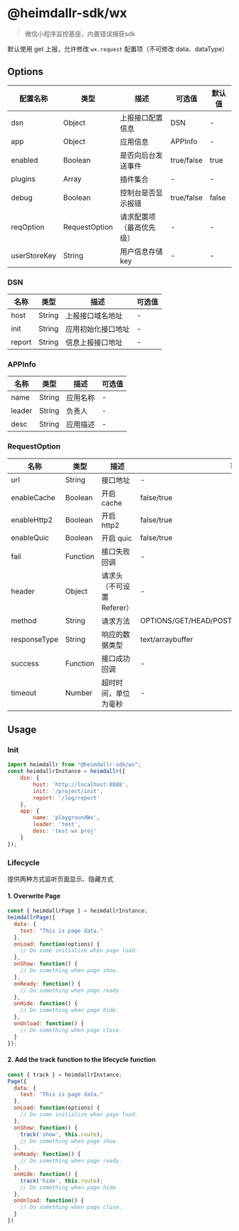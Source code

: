 # @heimdallr-sdk/wx

> 微信小程序监控基座，内置错误捕获sdk

默认使用 get 上报，允许修改 `wx.request` 配置项（不可修改 data、dataType）

## Options

|配置名称|类型|描述|可选值|默认值|
|-|-|-|-|-|
|dsn|Object|上报接口配置信息|DSN|-|
|app|Object|应用信息|APPInfo|-|
|enabled|Boolean|是否向后台发送事件|true/false|true|
|plugins|Array|插件集合|-|-|
|debug|Boolean|控制台是否显示报错|true/false|false|
|reqOption|RequestOption|请求配置项（最高优先级）|-|-|
|userStoreKey|String|用户信息存储key|-|-|

### DSN

|名称|类型|描述|可选值|
|-|-|-|-|
|host|String|上报接口域名地址|-|
|init|String|应用初始化接口地址|-|
|report|String|信息上报接口地址|-|

### APPInfo

|名称|类型|描述|可选值|
|-|-|-|-|
|name|String|应用名称|-|
|leader|String|负责人|-|
|desc|String|应用描述|-|

### RequestOption

|名称|类型|描述|可选值|
|-|-|-|-|
|url|String|接口地址|-|
|enableCache|Boolean|开启 cache|false/true|
|enableHttp2|Boolean|开启 http2|false/true|
|enableQuic|Boolean|开启 quic|false/true|
|fail|Function|接口失败回调|-|
|header|Object|请求头（不可设置Referer）|-|
|method|String|请求方法|OPTIONS/GET/HEAD/POST/PUT/DELETE/TRACE/CONNECT|
|responseType|String|响应的数据类型|text/arraybuffer|
|success|Function|接口成功回调|-|
|timeout|Number|超时时间，单位为毫秒|-|

## Usage

### Init

```js
import heimdallr from "@heimdallr-sdk/wx";
const heimdallrInstance = heimdallr({
    dsn: {
        host: 'http://localhost:8888',
        init: '/project/init',
        report: '/log/report'
    },
    app: {
        name: 'playgroundWx',
        leader: 'test',
        desc: 'test wx proj'
    }
});
```

### Lifecycle

提供两种方式监听页面显示、隐藏方式

#### 1. Overwrite Page
```js
const { heimdallrPage } = heimdallrInstance;
heimdallrPage({
  data: {
    text: "This is page data."
  },
  onLoad: function(options) {
    // Do some initialize when page load.
  },
  onShow: function() {
    // Do something when page show.
  },
  onReady: function() {
    // Do something when page ready.
  },
  onHide: function() {
    // Do something when page hide.
  },
  onUnload: function() {
    // Do something when page close.
  }
});
```
#### 2. Add the track function to the lifecycle function
```js
const { track } = heimdallrInstance;
Page({
  data: {
    text: "This is page data."
  },
  onLoad: function(options) {
    // Do some initialize when page load.
  },
  onShow: function() {
    track('show', this.route);
    // Do something when page show.
  },
  onReady: function() {
    // Do something when page ready.
  },
  onHide: function() {
    track('hide', this.route);
    // Do something when page hide.
  },
  onUnload: function() {
    // Do something when page close.
  }
})
```

